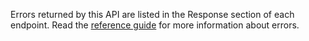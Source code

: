 Errors returned by this API are listed in the Response section of each endpoint. Read the [reference guide](https://developer.service.hmrc.gov.uk/api-documentation/docs/reference-guide#errors) for more information about errors.